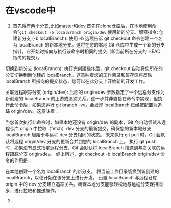 # 在vscode中

1. 首先得有两个分支,比如master和dev,首先在clone仓库后，在本地使用命令"`git checkout -b localBranch origin/dev` 使用新的分支。解释指令:
创建新分支 (-b localBranch): 使用 -b 选项告诉 git checkout 命令创建一个名为 localBranch 的新本地分支。这将在您的本地 Git 仓库中生成一个新的分支指针，它开始时指向与执行该命令时相同的提交（即当前所在分支的 HEAD 指向的提交）。

切换到新分支 (localBranch): 执行完创建操作后，git checkout 自动将您所在的分支切换到新创建的 localBranch。这意味着您的工作目录和暂存区将反映 localBranch 所指向的提交状态，您可以在此分支上开始新的开发工作。

关联远程跟踪分支 (origin/dev): 后面的 origin/dev 参数指定了一个远程分支作为新创建的 localBranch 的上游或追踪关系。这一步并非直接在命令中实现，但执行此命令后，如果您运行 git branch -vv，会发现 localBranch 已经被配置为追踪 origin/dev。这意味着：

当您首次执行此命令时，如果本地还没有 origin/dev 的副本，Git 会自动尝试从远程仓库 origin 中拉取（fetch）dev 分支的最新提交，确保您的新本地分支 localBranch 起始于与远程 dev 分支相同的状态。
未来执行 git pull 时，Git 会默认将远程 origin/dev 分支的更新合并到您的 localBranch 上。
执行 git push 时，如果没有显式指定远程分支，Git 会默认将 localBranch 推送到与之关联的远程跟踪分支 origin/dev。
综上所述，git checkout -b localBranch origin/dev 命令的作用是：

在本地创建一个名为 localBranch 的新分支。
将当前工作目录切换到新创建的 localBranch，以便开始在该分支上进行开发。
设置 localBranch 与远程仓库 origin 中的 dev 分支建立追踪关系，确保本地分支能够轻松地与远程分支保持同步，进行拉取和推送操作。

2.
